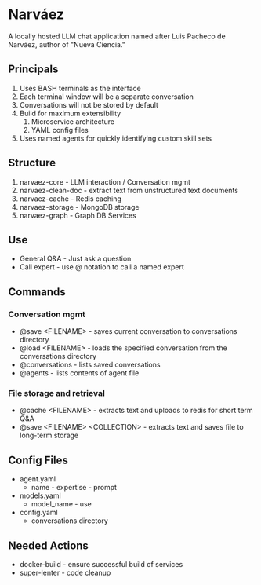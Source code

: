 # Narváez 

A locally hosted LLM chat application named after Luis Pacheco de Narváez, author of "Nueva Ciencia."

## Principals
1. Uses BASH terminals as the interface
1. Each terminal window will be a separate conversation
1. Conversations will not be stored by default
1. Build for maximum extensibility
    1. Microservice architecture
    1. YAML config files
1. Uses named agents for quickly identifying custom skill sets

## Structure
1. narvaez-core - LLM interaction / Conversation mgmt
1. narvaez-clean-doc - extract text from unstructured text documents
1. narvaez-cache - Redis caching
1. narvaez-storage - MongoDB storage
1. narvaez-graph - Graph DB Services

## Use
* General Q&A - Just ask a question
* Call expert - use @ notation to call a named expert

## Commands
### Conversation mgmt
* @save \<FILENAME> - saves current conversation to conversations directory
* @load \<FILENAME> - loads the specified conversation from the conversations directory
* @conversations - lists saved conversations
* @agents - lists contents of agent file

### File storage and retrieval
* @cache \<FILENAME> - extracts text and uploads to redis for short term Q&A
* @save \<FILENAME> \<COLLECTION> - extracts text and saves file to long-term storage

## Config Files
* agent.yaml
  * name - expertise - prompt
* models.yaml
  * model_name - use
* config.yaml
  * conversations directory

## Needed Actions
* docker-build - ensure successful build of services
* super-lenter - code cleanup

